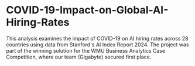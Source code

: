 # COVID-19-Impact-on-Global-AI-Hiring-Rates
This analysis examines the impact of COVID-19 on AI hiring rates across 28 countries using data from Stanford's AI Index Report 2024. The project was part of the winning solution for the WMU Business Analytics Case Competition, where our team (Gigabyte) secured first place.
